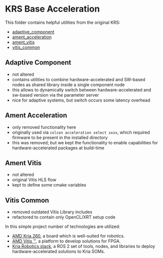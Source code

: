 # KRS Base Acceleration

This folder contains helpful utilities from the original KRS:

- [adaptive_component](https://github.com/KRS-AMD/adaptive_component)
- [ament_acceleration](https://github.com/KRS-AMD/ament_acceleration)
- [ament_vitis](https://github.com/KRS-AMD/ament_vitis)
- [vitis_common](https://github.com/KRS-AMD/vitis_common)


## Adaptive Component
* not altered
* contains utilities to combine hardware-accelerated and SW-based nodes as shared library inside a single component node
* this allows to dynamically switch between hardware-accelerated and sw-based version via the parameter server
* nice for adaptive systems, but switch occurs some latency overhead

## Ament Acceleration
* only removed functionality here
* originally used via `colcon acceleration select xxxx`, which required firmware to be present in the installed directory
* this was removed; but we kept the functionality to enable capabilities for hardware-accelerated packages at build-time

## Ament Vitis
* not altered
* original Vitis HLS flow
* kept to define some cmake variables

## Vitis Common
* removed outdated Vitis Library includes
* refactored to contain only OpenCL/XRT setup code 



In this simple project number of technologies are utilized:
- [AMD Kria 260](https://xilinx.github.io/kria-apps-docs/home/build/html/index.html), a board which is well-suited for robotics.
- [AMD Vitis :tm:](https://www.amd.com/en/products/software/adaptive-socs-and-fpgas/vitis.html), a platform to develop solutions for FPGA.
- [Kria Robotics stack](https://xilinx.github.io/KRS/sphinx/build/html/index.html), a ROS 2 set of tools, nodes, and libraries to deploy hardware-accelerated solutions to Kria SOMs.


